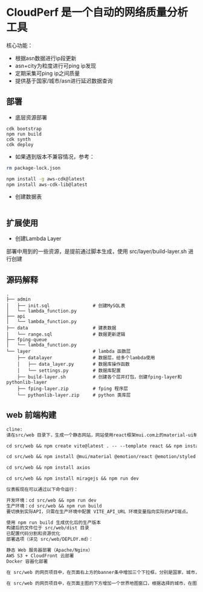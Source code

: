 # CloudPerf 是一个自动的网络质量分析工具

核心功能：

* 根据asn数据进行ip段更新
* asn+city为粒度进行可ping ip发现
* 定期采集可ping ip之间质量
* 提供基于国家/城市/asn进行延迟数据查询

## 部署

* 底层资源部署

```
cdk bootstrap
npm run build
cdk synth
cdk deploy
```

* 如果遇到版本不兼容情况，参考：

```bash
rm package-lock.json 

npm install -g aws-cdk@latest
npm install aws-cdk-lib@latest
```

* 创建数据表

```

```

## 扩展使用

* 创建Lambda Layer

部署中用到的一些资源，是提前通过脚本生成，使用 src/layer/build-layer.sh 进行创建

## 源码解释

```
.
├── admin
│   ├── init.sql                # 创建MySQL表
│   └── lambda_function.py
├── api
│   └── lambda_function.py
├── data                        # 建表数据
│   └── range.sql               # 数据更新逻辑
├── fping-queue
│   └── lambda_function.py
└── layer                       # lambda 函数层
    ├── datalayer               # 数据层，给多个lambda使用
    │   ├── data_layer.py       # 数据库操作函数
    │   └── settings.py         # 数据库配置
    ├── build-layer.sh          # 创建各个层并打包，创建fping-layer和pythonlib-layer
    ├── fping-layer.zip         # fping 程序层
    └── pythonlib-layer.zip     # python 类库层
```

## web 前端构建

```txt
cline:
请在src/web 目录下，生成一个静态网站，网站使用react框架mui.com上的material-ui制作，包括左边的导航栏，右边dashboard中，上方有4个主要的数值面板，下方是各种图表展示

cd src/web && npm create vite@latest . -- --template react && npm install

cd src/web && npm install @mui/material @emotion/react @emotion/styled @mui/icons-material react-router-dom recharts

cd src/web && npm install axios

cd src/web && npm install miragejs && npm run dev

仪表板现在可以通过以下命令运行：

开发环境：cd src/web && npm run dev
生产环境：cd src/web && npm run build
要切换到实际API，只需在生产环境中配置 VITE_API_URL 环境变量指向实际的API端点。

使用 npm run build 生成优化后的生产版本
构建后的文件位于 src/web/dist 目录
已配置代码分割和资源优化
部署选项（详见 src/web/DEPLOY.md）：

静态 Web 服务器部署（Apache/Nginx）
AWS S3 + CloudFront 云部署
Docker 容器化部署

在 src/web 的网页项目中，在页面右上方的banner条中增加三个下拉框，分别是国家，城市，运营商，可以进行字符串输入快速过滤选择，填充数据分别由三个后端接口返回，增加后端接口 /api/country /api/city /api/asn

在 src/web 的网页项目中，在页面主图的下方增加一个世界地图窗口，根据选择的城市，在图中绘画最多10条世界各地到该城市的延时情况，数据由后端接口/api/latency返回，地图组件使用OpenStreetMap
```